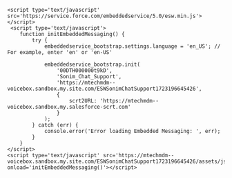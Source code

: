 
<html lang="en">
<head>
    <meta charset="UTF-8">
    <meta name="viewport" content="width=device-width, initial-scale=1.0">
</head>
<body>
    
    <script type='text/javascript' src='https://service.force.com/embeddedservice/5.0/esw.min.js'></script>
     <script type='text/javascript'>
        function initEmbeddedMessaging() {
            try {
                embeddedservice_bootstrap.settings.language = 'en_US'; // For example, enter 'en' or 'en-US'

                embeddedservice_bootstrap.init(
                    '00DTH000000t9kD',
                    'Sonim_Chat_Support',
                    'https://mtechmdm--voicebox.sandbox.my.site.com/ESWSonimChatSupport1723196645426',
                    {
                        scrt2URL: 'https://mtechmdm--voicebox.sandbox.my.salesforce-scrt.com'
                    }
                );
            } catch (err) {
                console.error('Error loading Embedded Messaging: ', err);
            }
        }
    </script>
    <script type='text/javascript' src='https://mtechmdm--voicebox.sandbox.my.site.com/ESWSonimChatSupport1723196645426/assets/js/bootstrap.min.js' onload='initEmbeddedMessaging()'></script>
</body>
</html>
